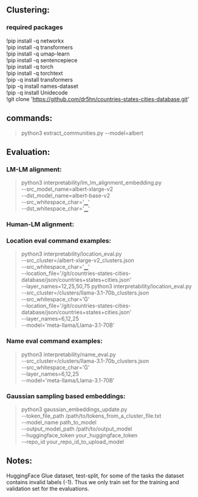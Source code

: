 ## Clustering:
### required packages
!pip install -q networkx  <br>
!pip install -q transformers  <br>
!pip install -q umap-learn  <br>
!pip install -q sentencepiece  <br>
!pip install -q torch  <br>
!pip install -q torchtext  <br>
!pip -q install transformers   <br>
!pip -q install names-dataset   <br>
!pip -q install Unidecode   <br>
!git clone 'https://github.com/dr5hn/countries-states-cities-database.git'   <br>

## commands:
> python3 extract_communities.py --model=albert  <br>

## Evaluation:
### LM-LM alignment:
> python3 interpretability/lm_lm_alignment_embedding.py  \
    --src_model_name=albert-xlarge-v2 \
    --dst_model_name=albert-base-v2  \
    --src_whitespace_char='▁'  \
    --dst_whitespace_char='▁'

### Human-LM alignment:

### Location eval command examples:
> python3 interpretability/location_eval.py \
    --src_cluster=<your dir>/albert-xlarge-v2_clusters.json \
    --src_whitespace_char='▁'  \
    --location_file='<your git dir>/git/countries-states-cities-database/json/countries+states+cities.json' \
    --layer_names=12,25,50,75
> python3 interpretability/location_eval.py \
    --src_cluster=<your dir>/clusters/llama-3.1-70b_clusters.json \
    --src_whitespace_char='Ġ'  \
    --location_file='<your git dir>/git/countries-states-cities-database/json/countries+states+cities.json' \
    --layer_names=6,12,25  \
    --model='meta-llama/Llama-3.1-70B'

### Name eval command examples:
> python3 interpretability/name_eval.py \
    --src_cluster=<your dir>/clusters/llama-3.1-70b_clusters.json \
    --src_whitespace_char='Ġ'  \
    --layer_names=6,12,25  \
    --model='meta-llama/Llama-3.1-70B'

### Gaussian sampling based embeddings:
>  python3 gaussian_embeddings_update.py \
    --token_file_path /path/to/tokens_from_a_cluster_file.txt \
    --model_name path_to_model \
    --output_model_path /path/to/output_model \
    --huggingface_token your_huggingface_token \
    --repo_id your_repo_id_to_upload_model

## Notes:
HuggingFace Glue dataset, test-split, for some of the tasks the dataset contains invalid labels (-1). Thus we only train set for the training and validation set for the evaluations. <br>
